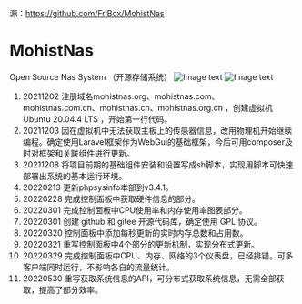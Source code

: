 源：https://github.com/FriBox/MohistNas

# MohistNas
Open Source Nas System （开源存储系统）
![Image text](MohistNas-Login.png)
![Image text](MohistNas-Main.png)

001.  20211202  注册域名mohistnas.org、mohistnas.com、mohistnas.com.cn、mohistnas.cn、mohistnas.org.cn ，创建虚拟机 Ubuntu 20.04.4 LTS ，开始第一行代码。
002.  20211203  因在虚拟机中无法获取主板上的传感器信息，改用物理机开始继续编程。确定使用Laravel框架作为WebGui的基础框架，今后可用composer及时对框架和关联组件进行更新。
003.  20211208  将项目前期的基础组件安装和设置写成sh脚本，实现用脚本可快速部署出系统的基本运行环境。
004.  20220213  更新phpsysinfo本部到v3.4.1。
005.  20220228  完成控制面板中获取硬件信息的部分。
006.  20220301  完成控制面板中CPU使用率和内存使用率图表部分。
007.  20220301  创建 github 和 gitee 开源代码库，确定使用 GPL 协议。
008.  20220320  控制面板中添加每秒更新的实时内存总数和占用数。
009.  20220321  重写控制面板中4个部分的更新机制，实现分布式更新。
010.  20220329  完成控制面板中CPU、内存、网络的3个仪表盘，已经排错。可多客户端同时运行，不影响各自的流量统计。
011.  20220530  重写获取系统信息的API，可分布式获取系统信息，无需全部获取，提高了部分效率。
